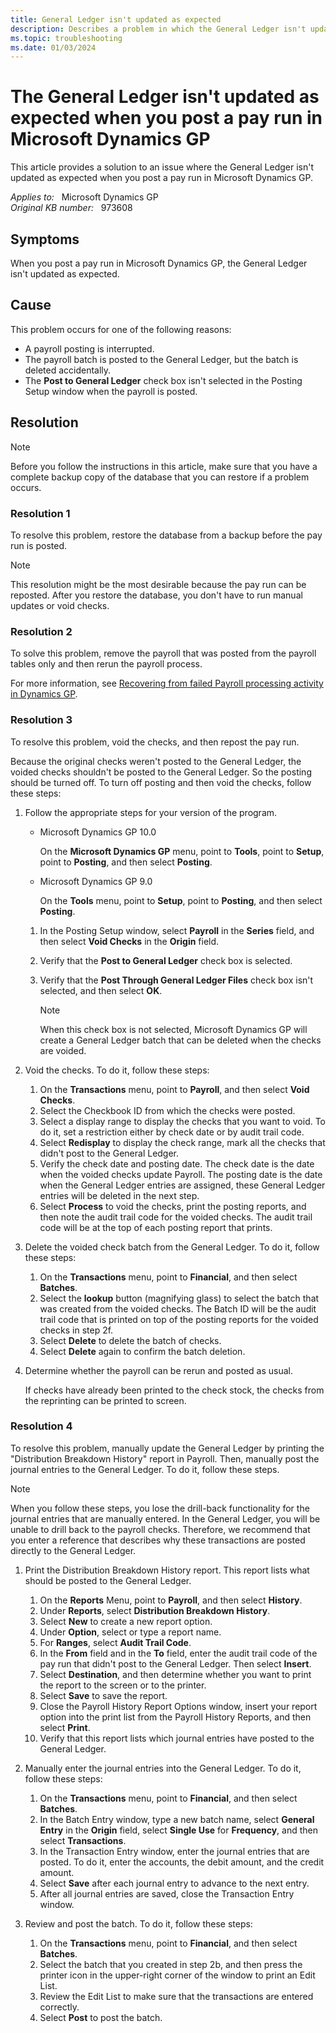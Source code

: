 ```yaml
---
title: General Ledger isn't updated as expected
description: Describes a problem in which the General Ledger isn't updated as expected when you post a pay run in Microsoft Dynamics GP. Provides a resolution.
ms.topic: troubleshooting
ms.date: 01/03/2024
---
```

# The General Ledger isn't updated as expected when you post a pay run in Microsoft Dynamics GP

This article provides a solution to an issue where the General Ledger isn't updated as expected when you post a pay run in Microsoft Dynamics GP.

_Applies to:_ &nbsp; Microsoft Dynamics GP  
_Original KB number:_ &nbsp; 973608

## Symptoms

When you post a pay run in Microsoft Dynamics GP, the General Ledger isn't updated as expected.

## Cause

This problem occurs for one of the following reasons:

- A payroll posting is interrupted.
- The payroll batch is posted to the General Ledger, but the batch is deleted accidentally.
- The **Post to General Ledger** check box isn't selected in the Posting Setup window when the payroll is posted.

## Resolution

> [!NOTE]
> Before you follow the instructions in this article, make sure that you have a complete backup copy of the database that you can restore if a problem occurs.  

### Resolution 1

To resolve this problem, restore the database from a backup before the pay run is posted.

> [!NOTE]
> This resolution might be the most desirable because the pay run can be reposted. After you restore the database, you don't have to run manual updates or void checks.

### Resolution 2

To solve this problem, remove the payroll that was posted from the payroll tables only and then rerun the payroll process.

For more information, see [Recovering from failed Payroll processing activity in Dynamics GP](https://community.dynamics.com/blogs/post/?postid=bf5f2537-6323-42e7-a7f7-d6bed4f447a5).

### Resolution 3

To resolve this problem, void the checks, and then repost the pay run.

Because the original checks weren't posted to the General Ledger, the voided checks shouldn't be posted to the General Ledger. So the posting should be turned off. To turn off posting and then void the checks, follow these steps:

1. Follow the appropriate steps for your version of the program.

    - Microsoft Dynamics GP 10.0

        On the **Microsoft Dynamics GP** menu, point to **Tools**, point to **Setup**, point to **Posting**, and then select **Posting**.
    - Microsoft Dynamics GP 9.0

        On the **Tools** menu, point to **Setup**, point to **Posting**, and then select **Posting**.
    1. In the Posting Setup window, select **Payroll** in the **Series** field, and then select **Void Checks** in the **Origin** field.
    1. Verify that the **Post to General Ledger** check box is selected.
    1. Verify that the **Post Through General Ledger Files** check box isn't selected, and then select **OK**.

        > [!NOTE]
        > When this check box is not selected, Microsoft Dynamics GP will create a General Ledger batch that can be deleted when the checks are voided.

2. Void the checks. To do it, follow these steps:

    1. On the **Transactions** menu, point to **Payroll**, and then select **Void Checks**.
    2. Select the Checkbook ID from which the checks were posted.
    3. Select a display range to display the checks that you want to void. To do it, set a restriction either by check date or by audit trail code.
    4. Select **Redisplay** to display the check range, mark all the checks that didn't post to the General Ledger.
    5. Verify the check date and posting date. The check date is the date when the voided checks update Payroll. The posting date is the date when the General Ledger entries are assigned, these General Ledger entries will be deleted in the next step.
    6. Select **Process** to void the checks, print the posting reports, and then note the audit trail code for the voided checks. The audit trail code will be at the top of each posting report that prints.
3. Delete the voided check batch from the General Ledger. To do it, follow these steps:
    1. On the **Transactions** menu, point to **Financial**, and then select **Batches**.
    2. Select the **lookup** button (magnifying glass) to select the batch that was created from the voided checks. The Batch ID will be the audit trail code that is printed on top of the posting reports for the voided checks in step 2f.
    3. Select **Delete** to delete the batch of checks.
    4. Select **Delete** again to confirm the batch deletion.

4. Determine whether the payroll can be rerun and posted as usual.

    If checks have already been printed to the check stock, the checks from the reprinting can be printed to screen.

### Resolution 4

To resolve this problem, manually update the General Ledger by printing the "Distribution Breakdown History" report in Payroll. Then, manually post the journal entries to the General Ledger. To do it, follow these steps.

> [!NOTE]
> When you follow these steps, you lose the drill-back functionality for the journal entries that are manually entered. In the General Ledger, you will be unable to drill back to the payroll checks. Therefore, we recommend that you enter a reference that describes why these transactions are posted directly to the General Ledger.

1. Print the Distribution Breakdown History report. This report lists what should be posted to the General Ledger.
    1. On the **Reports** Menu, point to **Payroll**, and then select **History**.
    2. Under **Reports**, select **Distribution Breakdown History**.
    3. Select **New** to create a new report option.
    4. Under **Option**, select or type a report name.
    5. For **Ranges**, select **Audit Trail Code**.
    6. In the **From** field and in the **To** field, enter the audit trail code of the pay run that didn't post to the General Ledger. Then select **Insert**.
    7. Select **Destination**, and then determine whether you want to print the report to the screen or to the printer.
    8. Select **Save** to save the report.
    9. Close the Payroll History Report Options window, insert your report option into the print list from the Payroll History Reports, and then select **Print**.
    10. Verify that this report lists which journal entries have posted to the General Ledger.
2. Manually enter the journal entries into the General Ledger. To do it, follow these steps:
    1. On the **Transactions** menu, point to **Financial**, and then select **Batches**.
    2. In the Batch Entry window, type a new batch name, select **General Entry** in the **Origin** field, select **Single Use** for **Frequency**, and then select **Transactions**.
    3. In the Transaction Entry window, enter the journal entries that are posted. To do it, enter the accounts, the debit amount, and the credit amount.
    4. Select **Save** after each journal entry to advance to the next entry.
    5. After all journal entries are saved, close the Transaction Entry window.

3. Review and post the batch. To do it, follow these steps:
    1. On the **Transactions** menu, point to **Financial**, and then select **Batches**.
    2. Select the batch that you created in step 2b, and then press the printer icon in the upper-right corner of the window to print an Edit List.
    3. Review the Edit List to make sure that the transactions are entered correctly.
    4. Select **Post** to post the batch.
